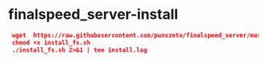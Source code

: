 # finalspeed_server-install
```json
 wget  https://raw.githubusercontent.com/punszeto/finalspeed_server/master/install_fs.sh
 chmod +x install_fs.sh
 ./install_fs.sh 2>&1 | tee install.log
``` 
 



